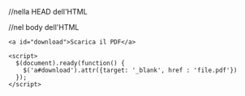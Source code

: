 //nella HEAD dell'HTML
<script src="https://code.jquery.com/jquery-3.7.1.min.js" integrity="sha256-/JqT3SQfawRcv/BIHPThkBvs0OEvtFFmqPF/lYI/Cxo=" crossorigin="anonymous"></script>

//nel body dell'HTML
```
<a id="download">Scarica il PDF</a>

<script>
  $(document).ready(function() {
    $('a#download').attr({target: '_blank', href : 'file.pdf'})
  });
</script>
```
